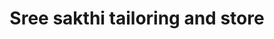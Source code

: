 ---
title: "Sree sakthi tailoring and store"
url: /sree-sakthi-cherukulam-changa-p-o-vellanad/sree-sakthi-tailoring-and-store/
shop: tailor
---